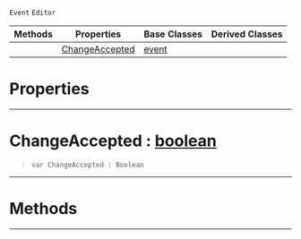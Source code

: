  `Event` `Editor`



|Methods|Properties|Base Classes|Derived Classes|
|---|---|---|---|
| |[ ChangeAccepted](https://github.com/ZilchEngine/ZilchDocs/blob/master/code_reference/class_reference/textupdatedevent.md#changeaccepted-zilch-engi)|[event](https://github.com/ZilchEngine/ZilchDocs/blob/master/code_reference/class_reference/event.md)| |


 #  Properties


---  
 #  ChangeAccepted : [boolean](https://github.com/ZilchEngine/ZilchDocs/blob/master/code_reference/nada_base_types/boolean.md)

> 
> ``` lang=cpp, name=Nada
> var ChangeAccepted : Boolean


---  
 #  Methods


---  
 

 